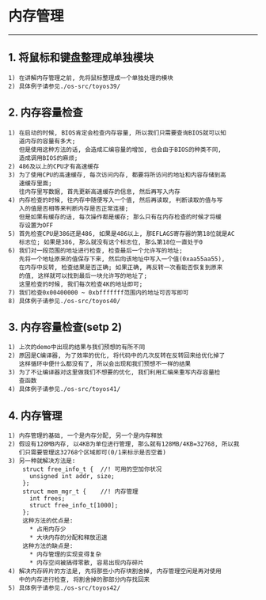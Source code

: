 # **内存管理** #
***


## **1. 将鼠标和键盘整理成单独模块** ##
    1) 在讲解内存管理之前, 先将鼠标整理成一个单独处理的模块
    2) 具体例子请参见./os-src/toyos39/



## **2. 内存容量检查** ##
    1) 在启动的时候, BIOS肯定会检查内存容量, 所以我们只需要查询BIOS就可以知
       道内存的容量有多大;
       但是使用这种方法的话, 会造成汇编容量的增加, 也会由于BIOS的种类不同, 
       造成调用BIOS的麻烦;
    2) 486及以上的CPU才有高速缓存
    3) 为了使用CPU的高速缓存, 每次访问内存, 都要将所访问的地址和内容存储到高
       速缓存里面;
       往内存里写数据, 首先更新高速缓存的信息, 然后再写入内存
    4) 内存检查的时候, 往内存中随便写入一个值, 然后再读取, 判断读取的值与写
       入的值是否相等来判断内存是否正常连接;
       但是如果有缓存的话, 每次操作都是缓存; 那么只有在内存检查的时候才将缓
       存设置为OFF
    5) 首先检查CPU是386还是486, 如果是486以上, 那EFLAGS寄存器的第18位就是AC
       标志位; 如果是386, 那么就没有这个标志位, 那么第18位一直处于0
    6) 我们对一段范围的地址进行检查, 检查最后一个允许写的地址; 
       先将一个地址原来的值保存下来, 然后向该地址中写入一个值(0xaa55aa55), 
       在内存中反转, 检查结果是否正确; 如果正确, 再反转一次看能否恢复到原来
       的值, 这样就可以找到最后一块允许写的地址了;
       这里检查的时候, 我们每次检查4K的地址即可;
    7) 我们检查0x00400000 ~ 0xbfffffff范围内的地址可否写即可
    8) 具体例子请参见./os-src/toyos40/



## **3. 内存容量检查(setp 2)** ##
    1) 上次的demo中出现的结果与我们预想的有所不同
    2) 原因是C编译器, 为了效率的优化, 将代码中的几次反转在反转回来给优化掉了
       这样循环中便什么都没有了, 所以会出现和我们预想不一样的结果
    3) 为了不让编译器对这里做我们不想要的优化, 我们利用汇编来重写内存容量检
       查函数
    4) 具体例子请参见./os-src/toyos41/



## **4. 内存管理** ##
    1) 内存管理的基础, 一个是内存分配, 另一个是内存释放
    2) 假设有128MB内存, 以4KB为单位进行管理, 那么就有128MB/4KB=32768, 所以我
       们只需要管理这32768个区域即可(0/1来标示是否空着)
    3) 另一种就解决方法是:
        struct free_info_t {  //! 可用的空加你状况
          unsigned int addr, size;
        };
        struct mem_mgr_t {    //! 内存管理
          int frees;
          struct free_info_t[1000];
        };
        这种方法的优点是:
          * 占用内存少
          * 大块内存的分配和释放迅速
        这种方法的缺点是:
          * 内存管理的实现变得复杂
          * 内存空间被搞得零散, 容易出现内存碎片
    4) 解决内存碎片的方法是, 先将那些小内存块割舍掉, 内存管理空闲是再对使用
       中的内存进行检查, 将割舍掉的那部分内存找回来
    5) 具体例子请参见./os-src/toyos42/
